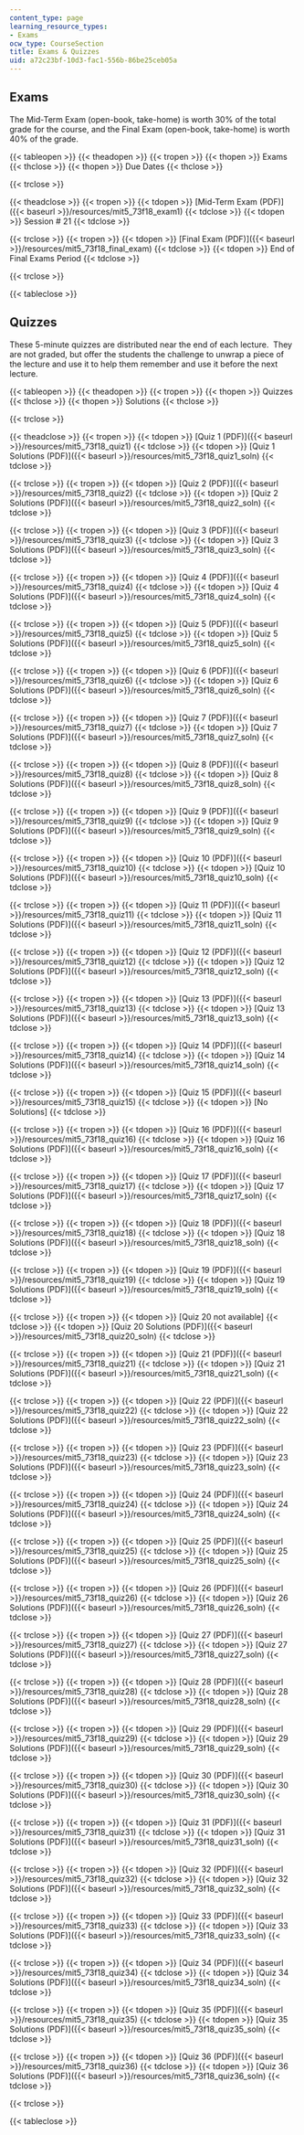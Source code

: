 ```yaml
---
content_type: page
learning_resource_types:
- Exams
ocw_type: CourseSection
title: Exams & Quizzes
uid: a72c23bf-10d3-fac1-556b-86be25ceb05a
---
```


Exams
-----

The Mid-Term Exam (open-book, take-home) is worth 30% of the total grade for the course, and the Final Exam (open-book, take-home) is worth 40% of the grade.

{{< tableopen >}}
{{< theadopen >}}
{{< tropen >}}
{{< thopen >}}
Exams
{{< thclose >}}
{{< thopen >}}
Due Dates
{{< thclose >}}

{{< trclose >}}

{{< theadclose >}}
{{< tropen >}}
{{< tdopen >}}
[Mid-Term Exam (PDF)]({{< baseurl >}}/resources/mit5_73f18_exam1)
{{< tdclose >}}
{{< tdopen >}}
Session # 21
{{< tdclose >}}

{{< trclose >}}
{{< tropen >}}
{{< tdopen >}}
[Final Exam (PDF)]({{< baseurl >}}/resources/mit5_73f18_final_exam)
{{< tdclose >}}
{{< tdopen >}}
End of Final Exams Period
{{< tdclose >}}

{{< trclose >}}

{{< tableclose >}}

Quizzes
-------

These 5-minute quizzes are distributed near the end of each lecture.  They are not graded, but offer the students the challenge to unwrap a piece of the lecture and use it to help them remember and use it before the next lecture.

{{< tableopen >}}
{{< theadopen >}}
{{< tropen >}}
{{< thopen >}}
Quizzes
{{< thclose >}}
{{< thopen >}}
Solutions
{{< thclose >}}

{{< trclose >}}

{{< theadclose >}}
{{< tropen >}}
{{< tdopen >}}
[Quiz 1 (PDF)]({{< baseurl >}}/resources/mit5_73f18_quiz1)
{{< tdclose >}}
{{< tdopen >}}
[Quiz 1 Solutions (PDF)]({{< baseurl >}}/resources/mit5_73f18_quiz1_soln)
{{< tdclose >}}

{{< trclose >}}
{{< tropen >}}
{{< tdopen >}}
[Quiz 2 (PDF)]({{< baseurl >}}/resources/mit5_73f18_quiz2)
{{< tdclose >}}
{{< tdopen >}}
[Quiz 2 Solutions (PDF)]({{< baseurl >}}/resources/mit5_73f18_quiz2_soln)
{{< tdclose >}}

{{< trclose >}}
{{< tropen >}}
{{< tdopen >}}
[Quiz 3 (PDF)]({{< baseurl >}}/resources/mit5_73f18_quiz3)
{{< tdclose >}}
{{< tdopen >}}
[Quiz 3 Solutions (PDF)]({{< baseurl >}}/resources/mit5_73f18_quiz3_soln)
{{< tdclose >}}

{{< trclose >}}
{{< tropen >}}
{{< tdopen >}}
[Quiz 4 (PDF)]({{< baseurl >}}/resources/mit5_73f18_quiz4)
{{< tdclose >}}
{{< tdopen >}}
[Quiz 4 Solutions (PDF)]({{< baseurl >}}/resources/mit5_73f18_quiz4_soln)
{{< tdclose >}}

{{< trclose >}}
{{< tropen >}}
{{< tdopen >}}
[Quiz 5 (PDF)]({{< baseurl >}}/resources/mit5_73f18_quiz5)
{{< tdclose >}}
{{< tdopen >}}
[Quiz 5 Solutions (PDF)]({{< baseurl >}}/resources/mit5_73f18_quiz5_soln)
{{< tdclose >}}

{{< trclose >}}
{{< tropen >}}
{{< tdopen >}}
[Quiz 6 (PDF)]({{< baseurl >}}/resources/mit5_73f18_quiz6)
{{< tdclose >}}
{{< tdopen >}}
[Quiz 6 Solutions (PDF)]({{< baseurl >}}/resources/mit5_73f18_quiz6_soln)
{{< tdclose >}}

{{< trclose >}}
{{< tropen >}}
{{< tdopen >}}
[Quiz 7 (PDF)]({{< baseurl >}}/resources/mit5_73f18_quiz7)
{{< tdclose >}}
{{< tdopen >}}
[Quiz 7 Solutions (PDF)]({{< baseurl >}}/resources/mit5_73f18_quiz7_soln)
{{< tdclose >}}

{{< trclose >}}
{{< tropen >}}
{{< tdopen >}}
[Quiz 8 (PDF)]({{< baseurl >}}/resources/mit5_73f18_quiz8)
{{< tdclose >}}
{{< tdopen >}}
[Quiz 8 Solutions (PDF)]({{< baseurl >}}/resources/mit5_73f18_quiz8_soln)
{{< tdclose >}}

{{< trclose >}}
{{< tropen >}}
{{< tdopen >}}
[Quiz 9 (PDF)]({{< baseurl >}}/resources/mit5_73f18_quiz9)
{{< tdclose >}}
{{< tdopen >}}
[Quiz 9 Solutions (PDF)]({{< baseurl >}}/resources/mit5_73f18_quiz9_soln)
{{< tdclose >}}

{{< trclose >}}
{{< tropen >}}
{{< tdopen >}}
[Quiz 10 (PDF)]({{< baseurl >}}/resources/mit5_73f18_quiz10)
{{< tdclose >}}
{{< tdopen >}}
[Quiz 10 Solutions (PDF)]({{< baseurl >}}/resources/mit5_73f18_quiz10_soln)
{{< tdclose >}}

{{< trclose >}}
{{< tropen >}}
{{< tdopen >}}
[Quiz 11 (PDF)]({{< baseurl >}}/resources/mit5_73f18_quiz11)
{{< tdclose >}}
{{< tdopen >}}
[Quiz 11 Solutions (PDF)]({{< baseurl >}}/resources/mit5_73f18_quiz11_soln)
{{< tdclose >}}

{{< trclose >}}
{{< tropen >}}
{{< tdopen >}}
[Quiz 12 (PDF)]({{< baseurl >}}/resources/mit5_73f18_quiz12)
{{< tdclose >}}
{{< tdopen >}}
[Quiz 12 Solutions (PDF)]({{< baseurl >}}/resources/mit5_73f18_quiz12_soln)
{{< tdclose >}}

{{< trclose >}}
{{< tropen >}}
{{< tdopen >}}
[Quiz 13 (PDF)]({{< baseurl >}}/resources/mit5_73f18_quiz13)
{{< tdclose >}}
{{< tdopen >}}
[Quiz 13 Solutions (PDF)]({{< baseurl >}}/resources/mit5_73f18_quiz13_soln)
{{< tdclose >}}

{{< trclose >}}
{{< tropen >}}
{{< tdopen >}}
[Quiz 14 (PDF)]({{< baseurl >}}/resources/mit5_73f18_quiz14)
{{< tdclose >}}
{{< tdopen >}}
[Quiz 14 Solutions (PDF)]({{< baseurl >}}/resources/mit5_73f18_quiz14_soln)
{{< tdclose >}}

{{< trclose >}}
{{< tropen >}}
{{< tdopen >}}
[Quiz 15 (PDF)]({{< baseurl >}}/resources/mit5_73f18_quiz15)
{{< tdclose >}}
{{< tdopen >}}
\[No Solutions\]
{{< tdclose >}}

{{< trclose >}}
{{< tropen >}}
{{< tdopen >}}
[Quiz 16 (PDF)]({{< baseurl >}}/resources/mit5_73f18_quiz16)
{{< tdclose >}}
{{< tdopen >}}
[Quiz 16 Solutions (PDF)]({{< baseurl >}}/resources/mit5_73f18_quiz16_soln)
{{< tdclose >}}

{{< trclose >}}
{{< tropen >}}
{{< tdopen >}}
[Quiz 17 (PDF)]({{< baseurl >}}/resources/mit5_73f18_quiz17)
{{< tdclose >}}
{{< tdopen >}}
[Quiz 17 Solutions (PDF)]({{< baseurl >}}/resources/mit5_73f18_quiz17_soln)
{{< tdclose >}}

{{< trclose >}}
{{< tropen >}}
{{< tdopen >}}
[Quiz 18 (PDF)]({{< baseurl >}}/resources/mit5_73f18_quiz18)
{{< tdclose >}}
{{< tdopen >}}
[Quiz 18 Solutions (PDF)]({{< baseurl >}}/resources/mit5_73f18_quiz18_soln)
{{< tdclose >}}

{{< trclose >}}
{{< tropen >}}
{{< tdopen >}}
[Quiz 19 (PDF)]({{< baseurl >}}/resources/mit5_73f18_quiz19)
{{< tdclose >}}
{{< tdopen >}}
[Quiz 19 Solutions (PDF)]({{< baseurl >}}/resources/mit5_73f18_quiz19_soln)
{{< tdclose >}}

{{< trclose >}}
{{< tropen >}}
{{< tdopen >}}
\[Quiz 20 not available\]
{{< tdclose >}}
{{< tdopen >}}
[Quiz 20 Solutions (PDF)]({{< baseurl >}}/resources/mit5_73f18_quiz20_soln)
{{< tdclose >}}

{{< trclose >}}
{{< tropen >}}
{{< tdopen >}}
[Quiz 21 (PDF)]({{< baseurl >}}/resources/mit5_73f18_quiz21)
{{< tdclose >}}
{{< tdopen >}}
[Quiz 21 Solutions (PDF)]({{< baseurl >}}/resources/mit5_73f18_quiz21_soln)
{{< tdclose >}}

{{< trclose >}}
{{< tropen >}}
{{< tdopen >}}
[Quiz 22 (PDF)]({{< baseurl >}}/resources/mit5_73f18_quiz22)
{{< tdclose >}}
{{< tdopen >}}
[Quiz 22 Solutions (PDF)]({{< baseurl >}}/resources/mit5_73f18_quiz22_soln)
{{< tdclose >}}

{{< trclose >}}
{{< tropen >}}
{{< tdopen >}}
[Quiz 23 (PDF)]({{< baseurl >}}/resources/mit5_73f18_quiz23)
{{< tdclose >}}
{{< tdopen >}}
[Quiz 23 Solutions (PDF)]({{< baseurl >}}/resources/mit5_73f18_quiz23_soln)
{{< tdclose >}}

{{< trclose >}}
{{< tropen >}}
{{< tdopen >}}
[Quiz 24 (PDF)]({{< baseurl >}}/resources/mit5_73f18_quiz24)
{{< tdclose >}}
{{< tdopen >}}
[Quiz 24 Solutions (PDF)]({{< baseurl >}}/resources/mit5_73f18_quiz24_soln)
{{< tdclose >}}

{{< trclose >}}
{{< tropen >}}
{{< tdopen >}}
[Quiz 25 (PDF)]({{< baseurl >}}/resources/mit5_73f18_quiz25)
{{< tdclose >}}
{{< tdopen >}}
[Quiz 25 Solutions (PDF)]({{< baseurl >}}/resources/mit5_73f18_quiz25_soln)
{{< tdclose >}}

{{< trclose >}}
{{< tropen >}}
{{< tdopen >}}
[Quiz 26 (PDF)]({{< baseurl >}}/resources/mit5_73f18_quiz26)
{{< tdclose >}}
{{< tdopen >}}
[Quiz 26 Solutions (PDF)]({{< baseurl >}}/resources/mit5_73f18_quiz26_soln)
{{< tdclose >}}

{{< trclose >}}
{{< tropen >}}
{{< tdopen >}}
[Quiz 27 (PDF)]({{< baseurl >}}/resources/mit5_73f18_quiz27)
{{< tdclose >}}
{{< tdopen >}}
[Quiz 27 Solutions (PDF)]({{< baseurl >}}/resources/mit5_73f18_quiz27_soln)
{{< tdclose >}}

{{< trclose >}}
{{< tropen >}}
{{< tdopen >}}
[Quiz 28 (PDF)]({{< baseurl >}}/resources/mit5_73f18_quiz28)
{{< tdclose >}}
{{< tdopen >}}
[Quiz 28 Solutions (PDF)]({{< baseurl >}}/resources/mit5_73f18_quiz28_soln)
{{< tdclose >}}

{{< trclose >}}
{{< tropen >}}
{{< tdopen >}}
[Quiz 29 (PDF)]({{< baseurl >}}/resources/mit5_73f18_quiz29)
{{< tdclose >}}
{{< tdopen >}}
[Quiz 29 Solutions (PDF)]({{< baseurl >}}/resources/mit5_73f18_quiz29_soln)
{{< tdclose >}}

{{< trclose >}}
{{< tropen >}}
{{< tdopen >}}
[Quiz 30 (PDF)]({{< baseurl >}}/resources/mit5_73f18_quiz30)
{{< tdclose >}}
{{< tdopen >}}
[Quiz 30 Solutions (PDF)]({{< baseurl >}}/resources/mit5_73f18_quiz30_soln)
{{< tdclose >}}

{{< trclose >}}
{{< tropen >}}
{{< tdopen >}}
[Quiz 31 (PDF)]({{< baseurl >}}/resources/mit5_73f18_quiz31)
{{< tdclose >}}
{{< tdopen >}}
[Quiz 31 Solutions (PDF)]({{< baseurl >}}/resources/mit5_73f18_quiz31_soln)
{{< tdclose >}}

{{< trclose >}}
{{< tropen >}}
{{< tdopen >}}
[Quiz 32 (PDF)]({{< baseurl >}}/resources/mit5_73f18_quiz32)
{{< tdclose >}}
{{< tdopen >}}
[Quiz 32 Solutions (PDF)]({{< baseurl >}}/resources/mit5_73f18_quiz32_soln)
{{< tdclose >}}

{{< trclose >}}
{{< tropen >}}
{{< tdopen >}}
[Quiz 33 (PDF)]({{< baseurl >}}/resources/mit5_73f18_quiz33)
{{< tdclose >}}
{{< tdopen >}}
[Quiz 33 Solutions (PDF)]({{< baseurl >}}/resources/mit5_73f18_quiz33_soln)
{{< tdclose >}}

{{< trclose >}}
{{< tropen >}}
{{< tdopen >}}
[Quiz 34 (PDF)]({{< baseurl >}}/resources/mit5_73f18_quiz34)
{{< tdclose >}}
{{< tdopen >}}
[Quiz 34 Solutions (PDF)]({{< baseurl >}}/resources/mit5_73f18_quiz34_soln)
{{< tdclose >}}

{{< trclose >}}
{{< tropen >}}
{{< tdopen >}}
[Quiz 35 (PDF)]({{< baseurl >}}/resources/mit5_73f18_quiz35)
{{< tdclose >}}
{{< tdopen >}}
[Quiz 35 Solutions (PDF)]({{< baseurl >}}/resources/mit5_73f18_quiz35_soln)
{{< tdclose >}}

{{< trclose >}}
{{< tropen >}}
{{< tdopen >}}
[Quiz 36 (PDF)]({{< baseurl >}}/resources/mit5_73f18_quiz36)
{{< tdclose >}}
{{< tdopen >}}
[Quiz 36 Solutions (PDF)]({{< baseurl >}}/resources/mit5_73f18_quiz36_soln)
{{< tdclose >}}

{{< trclose >}}

{{< tableclose >}}